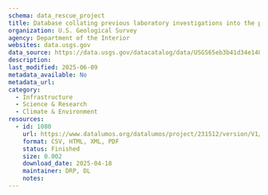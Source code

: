 ```yaml
---
schema: data_rescue_project 
title: Database collating previous laboratory investigations into the pathogenesis of avian influenza viruses in wild avifauna of North America (ver. 2.0, August 2024)
organization: U.S. Geological Survey
agency: Department of the Interior
websites: data.usgs.gov
data_source: https://data.usgs.gov/datacatalog/data/USGS65eb3b41d34e14033297dbe2
description: 
last_modified: 2025-06-09
metadata_available: No
metadata_url: 
category:
  - Infrastructure 
  - Science & Research 
  - Climate & Environment 
resources:
  - id: 1080
    url: https://www.datalumos.org/datalumos/project/231512/version/V1/view
    format: CSV, HTML, XML, PDF
    status: Finished
    size: 0.002
    download_date: 2025-04-18
    maintainer: DRP, DL
    notes: 
---
```

